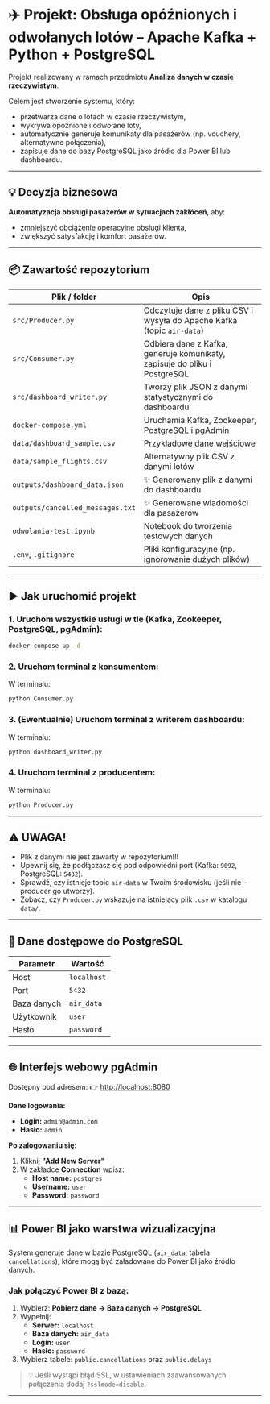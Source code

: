 # ✈️ Projekt: Obsługa opóźnionych i odwołanych lotów – Apache Kafka + Python + PostgreSQL

Projekt realizowany w ramach przedmiotu **Analiza danych w czasie rzeczywistym**.

Celem jest stworzenie systemu, który:
- przetwarza dane o lotach w czasie rzeczywistym,
- wykrywa opóźnione i odwołane loty,
- automatycznie generuje komunikaty dla pasażerów (np. vouchery, alternatywne połączenia),
- zapisuje dane do bazy PostgreSQL jako źródło dla Power BI lub dashboardu.

---

## 💡 Decyzja biznesowa

**Automatyzacja obsługi pasażerów w sytuacjach zakłóceń**, aby:
- zmniejszyć obciążenie operacyjne obsługi klienta,
- zwiększyć satysfakcję i komfort pasażerów.

---

## 📦 Zawartość repozytorium

| Plik / folder | Opis |
|---------------|------|
| `src/Producer.py` | Odczytuje dane z pliku CSV i wysyła do Apache Kafka (topic `air-data`) |
| `src/Consumer.py` | Odbiera dane z Kafka, generuje komunikaty, zapisuje do pliku i PostgreSQL |
| `src/dashboard_writer.py` | Tworzy plik JSON z danymi statystycznymi do dashboardu |
| `docker-compose.yml` | Uruchamia Kafka, Zookeeper, PostgreSQL i pgAdmin |
| `data/dashboard_sample.csv` | Przykładowe dane wejściowe |
| `data/sample_flights.csv` | Alternatywny plik CSV z danymi lotów |
| `outputs/dashboard_data.json` | ✨ Generowany plik z danymi do dashboardu |
| `outputs/cancelled_messages.txt` | ✨ Generowane wiadomości dla pasażerów |
| `odwolania-test.ipynb` | Notebook do tworzenia testowych danych |
| `.env`, `.gitignore` | Pliki konfiguracyjne (np. ignorowanie dużych plików) |

---

## ▶️ Jak uruchomić projekt

### 1. Uruchom wszystkie usługi w tle (Kafka, Zookeeper, PostgreSQL, pgAdmin):
```bash
docker-compose up -d
`````
### 2. Uruchom terminal z konsumentem:
W terminalu:
```bash
python Consumer.py
`````
### 3. (Ewentualnie) Uruchom terminal z writerem dashboardu:
W terminalu:
```bash
python dashboard_writer.py
`````
### 4. Uruchom terminal z producentem:
W terminalu:
```bash
python Producer.py
`````

---

## ⚠️ UWAGA!

- Plik z danymi nie jest zawarty w repozytorium!!!
- Upewnij się, że podłączasz się pod odpowiedni port (Kafka: `9092`, PostgreSQL: `5432`).
- Sprawdź, czy istnieje topic `air-data` w Twoim środowisku (jeśli nie – producer go utworzy).
- Zobacz, czy `Producer.py` wskazuje na istniejący plik `.csv` w katalogu `data/`.

---

## 🔐 Dane dostępowe do PostgreSQL

| Parametr     | Wartość     |
|--------------|-------------|
| Host         | `localhost` |
| Port         | `5432`      |
| Baza danych  | `air_data`  |
| Użytkownik   | `user`      |
| Hasło        | `password`  |

---

## 🌐 Interfejs webowy pgAdmin

Dostępny pod adresem: 👉 [http://localhost:8080](http://localhost:8080)

**Dane logowania:**
- **Login:** `admin@admin.com`
- **Hasło:** `admin`

**Po zalogowaniu się:**
1. Kliknij **"Add New Server"**
2. W zakładce **Connection** wpisz:
   - **Host name:** `postgres`
   - **Username:** `user`
   - **Password:** `password`

---

## 📊 Power BI jako warstwa wizualizacyjna

System generuje dane w bazie PostgreSQL (`air_data`, tabela `cancellations`), które mogą być załadowane do Power BI jako źródło danych.

### Jak połączyć Power BI z bazą:
1. Wybierz: **Pobierz dane → Baza danych → PostgreSQL**
2. Wypełnij:
   - **Serwer:** `localhost`
   - **Baza danych:** `air_data`
   - **Login:** `user`
   - **Hasło:** `password`
3. Wybierz tabele: `public.cancellations` oraz `public.delays`

> 💡 Jeśli wystąpi błąd SSL, w ustawieniach zaawansowanych połączenia dodaj `?sslmode=disable`.

---
